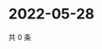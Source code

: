 # 2022-05-28

共 0 条

<!-- BEGIN WEIBO -->
<!-- 最后更新时间 Sat May 28 2022 15:00:59 GMT+0800 (China Standard Time) -->

<!-- END WEIBO -->
